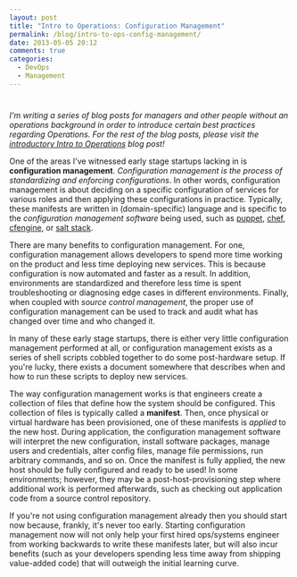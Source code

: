 ```yaml
---
layout: post
title: "Intro to Operations: Configuration Management"
permalink: /blog/intro-to-ops-config-management/
date: 2013-05-05 20:12
comments: true
categories: 
  - DevOps
  - Management
---
```

# 

*I'm writing a series of blog posts for managers and other people
without an operations background in order to introduce certain best
practices regarding Operations. For the rest of the blog posts, please
visit the [introductory Intro to Operations][1] blog post!*

  [1]: http://www.charleshooper.net/blog/intro-to-ops-for-startups/

One of the areas I've witnessed early stage startups lacking in is
**configuration management**. *Configuration management is the process of
standardizing and enforcing configurations*. In other words,
configuration management is about deciding on a specific configuration
of services for various roles and then applying these configurations in
practice. Typically, these manifests are written in (domain-specific)
language and is specific to the *configuration management software*
being used, such as [puppet][2], [chef][3], [cfengine][4], or
[salt stack][5].

  [2]: https://puppetlabs.com/
  [3]: http://www.opscode.com/chef/
  [4]: http://cfengine.com/
  [5]: http://saltstack.com/community.html

There are many benefits to configuration management. For one,
configuration management allows developers to spend more time working on
the product and less time deploying new services. This is because
configuration is now automated and faster as a result. In addition,
environments are standardized and therefore less time is spent
troubleshooting or diagnosing edge cases in different environments.
Finally, when coupled with *source control management*, the proper use
of configuration management can be used to track and audit what has
changed over time and who changed it.

In many of these early stage startups, there is either very little
configuration management performed at all, or configuration management
exists as a series of shell scripts cobbled together to do some
post-hardware setup. If you're lucky, there exists a document somewhere
that describes when and how to run these scripts to deploy new services.

The way configuration management works is that engineers create a
collection of files that define how the system should be configured.
This collection of files is typically called a **manifest**. Then, once
physical or virtual hardware has been provisioned, one of these
manifests is *applied* to the new host. During application, the
configuration management software will interpret the new configuration,
install software packages, manage users and credentials, alter config
files, manage file permissions, run arbitrary commands, and so on. Once
the manifest is fully applied, the new host should be fully configured
and ready to be used!  In some environments; however, they may be a
post-host-provisioning step where additional work is performed
afterwards, such as checking out application code from a source control
repository.

If you're not using configuration management already then you should
start now because, frankly, it's never too early. Starting configuration
management now will not only help your first hired ops/systems engineer
from working backwards to write these manifests later, but will also
incur benefits (such as your developers spending less time away from
shipping value-added code) that will outweigh the initial learning
curve.

